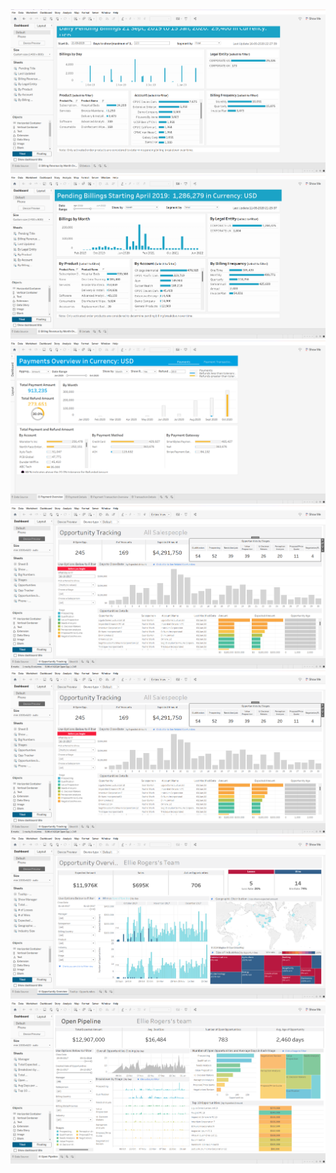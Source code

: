 <img src="https://github.com/smriti2911/SalesforceStarters_EN/blob/main/Screenshot%202024-09-23%20232632.png" alt="Image Description">
<img src="https://github.com/smriti2911/SalesforceStarters_EN/blob/main/Screenshot%202024-09-23%20232706.png" alt="Image Description">
<img src="https://github.com/smriti2911/SalesforceStarters_EN/blob/main/Screenshot%202024-09-23%20232744.png" alt="Image Description">
<img src="https://github.com/smriti2911/SalesforceStarters_EN/blob/main/Screenshot%202024-09-23%20232810.png" alt="Image Description">
<img src="https://github.com/smriti2911/SalesforceStarters_EN/blob/main/Screenshot%202024-09-23%20232810.png" alt="Image Description">
<img src="https://github.com/smriti2911/SalesforceStarters_EN/blob/main/Screenshot%202024-09-23%20232912.png" alt="Image Description">
<img src="https://github.com/smriti2911/SalesforceStarters_EN/blob/main/Screenshot%202024-09-23%20232936.png" alt="Image Description">
